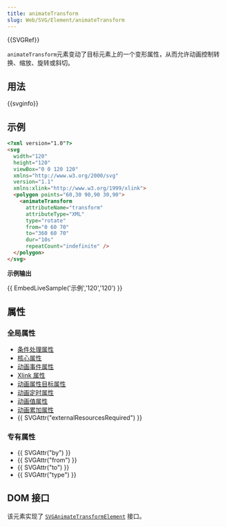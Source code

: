 ```yaml
---
title: animateTransform
slug: Web/SVG/Element/animateTransform
---
```


{{SVGRef}}

`animateTransform`元素变动了目标元素上的一个变形属性，从而允许动画控制转换、缩放、旋转或斜切。

## 用法

{{svginfo}}

## 示例

```html
<?xml version="1.0"?>
<svg
  width="120"
  height="120"
  viewBox="0 0 120 120"
  xmlns="http://www.w3.org/2000/svg"
  version="1.1"
  xmlns:xlink="http://www.w3.org/1999/xlink">
  <polygon points="60,30 90,90 30,90">
    <animateTransform
      attributeName="transform"
      attributeType="XML"
      type="rotate"
      from="0 60 70"
      to="360 60 70"
      dur="10s"
      repeatCount="indefinite" />
  </polygon>
</svg>
```

**示例输出**

{{ EmbedLiveSample('示例','120','120') }}

## 属性

### 全局属性

- [条件处理属性](/zh-CN/docs/Web/SVG/Attribute#条件处理属性)
- [核心属性](/zh-CN/docs/Web/SVG/Attribute#核心属性)
- [动画事件属性](/zh-CN/docs/Web/SVG/Attribute#动画事件属性)
- [Xlink 属性](/zh-CN/docs/Web/SVG/Attribute#xlink_属性)
- [动画属性目标属性](/zh-CN/docs/Web/SVG/Attribute#动画属性目标属性)
- [动画定时属性](/zh-CN/docs/Web/SVG/Attribute#动画时间属性)
- [动画值属性](/zh-CN/docs/Web/SVG/Attribute#动画取值属性)
- [动画累加属性](/zh-CN/docs/Web/SVG/Attribute#动画累加属性)
- {{ SVGAttr("externalResourcesRequired") }}

### 专有属性

- {{ SVGAttr("by") }}
- {{ SVGAttr("from") }}
- {{ SVGAttr("to") }}
- {{ SVGAttr("type") }}

## DOM 接口

该元素实现了 [`SVGAnimateTransformElement`](/zh-CN/docs/DOM/SVGAnimateTransformElement) 接口。
